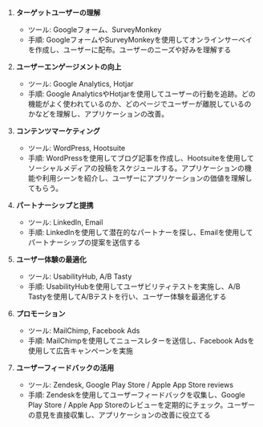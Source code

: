 
1. **ターゲットユーザーの理解**
   - ツール: Googleフォーム、SurveyMonkey
   - 手順: GoogleフォームやSurveyMonkeyを使用してオンラインサーベイを作成し、ユーザーに配布。ユーザーのニーズや好みを理解する

2. **ユーザーエンゲージメントの向上**
   - ツール: Google Analytics, Hotjar
   - 手順: Google AnalyticsやHotjarを使用してユーザーの行動を追跡。どの機能がよく使われているのか、どのページでユーザーが離脱しているのかなどを理解し、アプリケーションの改善。

3. **コンテンツマーケティング**
   - ツール: WordPress, Hootsuite
   - 手順: WordPressを使用してブログ記事を作成し、Hootsuiteを使用してソーシャルメディアの投稿をスケジュールする。アプリケーションの機能や利用シーンを紹介し、ユーザーにアプリケーションの価値を理解してもらう。

4. **パートナーシップと提携**
   - ツール: LinkedIn, Email
   - 手順: LinkedInを使用して潜在的なパートナーを探し、Emailを使用してパートナーシップの提案を送信する

5. **ユーザー体験の最適化**
   - ツール: UsabilityHub, A/B Tasty
   - 手順: UsabilityHubを使用してユーザビリティテストを実施し、A/B Tastyを使用してA/Bテストを行い、ユーザー体験を最適化する

6. **プロモーション**
   - ツール: MailChimp, Facebook Ads
   - 手順: MailChimpを使用してニュースレターを送信し、Facebook Adsを使用して広告キャンペーンを実施

7. **ユーザーフィードバックの活用**
   - ツール: Zendesk, Google Play Store / Apple App Store reviews
   - 手順: Zendeskを使用してユーザーフィードバックを収集し、Google Play Store / Apple App Storeのレビューを定期的にチェック。ユーザーの意見を直接収集し、アプリケーションの改善に役立てる


